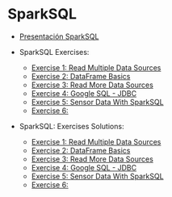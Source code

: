 # SparkSQL

* [Presentación SparkSQL](./spark_sql.pdf)
* SparkSQL Exercises:
    - [Exercise 1: Read Multiple Data Sources](./spark_sql_base_project/src/main/scala/io/keepcoding/spark/sql/exercise1)
    - [Exercise 2: DataFrame Basics](./spark_sql_base_project/src/main/scala/io/keepcoding/spark/sql/exercise2)
    - [Exercise 3: Read More Data Sources](./spark_sql_base_project/src/main/scala/io/keepcoding/spark/sql/exercise3)
    - [Exercise 4: Google SQL - JDBC](./spark_sql_base_project/src/main/scala/io/keepcoding/spark/sql/exercise4)
    - [Exercise 5: Sensor Data With SparkSQL](./spark_sql_base_project/src/main/scala/io/keepcoding/spark/sql/exercise5)
    - [Exercise 6: ]()

* SparkSQL: Exercises Solutions:
    - [Exercise 1: Read Multiple Data Sources](./spark_sql_base_project_solutions/src/main/scala/io/keepcoding/spark/sql/exercise1)
    - [Exercise 2: DataFrame Basics](./spark_sql_base_project_solutions/src/main/scala/io/keepcoding/spark/sql/exercise2)
    - [Exercise 3: Read More Data Sources](./spark_sql_base_project_solutions/src/main/scala/io/keepcoding/spark/sql/exercise3)
    - [Exercise 4: Google SQL - JDBC](./spark_sql_base_project_solutions/src/main/scala/io/keepcoding/spark/sql/exercise4)
    - [Exercise 5: Sensor Data With SparkSQL](./spark_sql_base_project_solutions/src/main/scala/io/keepcoding/spark/sql/exercise5)
    - [Exercise 6: ](./ejercicio6.md)